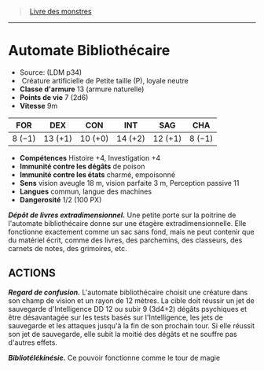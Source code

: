 ﻿> [Livre des monstres](tome_of_beasts.md)

---

# Automate Bibliothécaire

- Source: (LDM p34)
-  Créature artificielle de Petite taille (P), loyale neutre
- **Classe d'armure** 13 (armure naturelle)
- **Points de vie** 7 (2d6)
- **Vitesse** 9m

|FOR|DEX|CON|INT|SAG|CHA|
|---|---|---|---|---|---|
|8 (−1)|13 (+1)|10 (+0)|14 (+2)|12 (+1)|8 (−1)|

- **Compétences** Histoire +4, Investigation +4
- **Immunité contre les dégâts** de poison
- **Immunité contre les états** charmé, empoisonné
- **Sens** vision aveugle 18 m, vision parfaite 3 m, Perception passive 11
- **Langues** commun, langue des machines
- **Dangerosité** 1/2 (100 PX)

**_Dépôt de livres extradimensionnel._** Une petite porte sur la poitrine de l'automate bibliothécaire donne sur une étagère extradimensionnelle. Elle fonctionne exactement comme un sac sans fond, mais ne peut contenir que du matériel écrit, comme des livres, des parchemins, des classeurs, des carnets de notes, des grimoires, etc.

## ACTIONS

**_Regard de confusion._** L'automate bibliothécaire choisit une créature dans son champ de vision et un rayon de 12 mètres. La cible doit réussir un jet de sauvegarde d'Intelligence DD 12 ou subir 9 (3d4+2) dégâts psychiques et être désavantagée sur les tests basés sur l'Intelligence, les jets de sauvegarde et les attaques jusqu'à la fin de son prochain tour. Si elle réussit son jet de sauvegarde, elle subit la moitié des dégâts et ne souffre pas d'autres effets.

**_Bibliotélékinésie._** Ce pouvoir fonctionne comme le tour de magie

